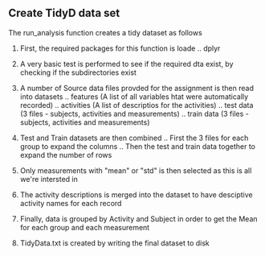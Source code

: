  ## Create TidyD data set

 The run_analysis function creates a tidy dataset as follows

 1. First, the required packages for this function is loade
 .. dplyr

 1. A very basic test is performed to see if the required dta exist, by checking if the
 	subdirectories exist

 1. A number of Source data files provded for the assignment is then read into datasets
 ..	features (A list of all variables htat were automatically recorded)
 ..	activities (A list of descriptios for the activities)
 ..	test data (3 files - subjects, activities and measurements)
 ..	train data (3 files - subjects, activities and measurements)

 1.	Test and Train datasets are then combined
 ..	First the 3 files for each group to expand the columns
 ..	Then the test and train data together to expand the number of rows

 1.	Only measurements with "mean" or "std" is then selected as this is all we're intersted in

 1.	The activity descriptions is merged into the dataset to have desciptive activity names for each record

 1.	Finally, data is grouped by Activity and Subject in order to get the Mean for each group and each 
 	measurement

 1.	TidyData.txt is created by writing the final dataset to disk
